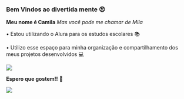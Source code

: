 ### Bem Vindos ao divertida mente 😠

**Meu nome é Camila**
_Mas você pode me chamar de Mila_ 

• Estou utilizando o Alura para os estudos escolares 📚

• Utilizo esse espaço para minha organização e compartilhamento dos meus projetos desenvolvidos 💻

![](https://static.wixstatic.com/media/ae24f4_69eb0a35a028409595169b87706fd55e~mv2.gif)

**Espero que gostem!!** 👾

![](https://www.conversadesofa.com/wp-content/uploads/2015/06/Mesa-de-Comando.gif) 
